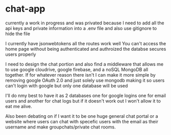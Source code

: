 # chat-app

currently a work in progress and was privated because I need to add all the api keys and private information into a .env file and also use gitignore to hide the file 

I currently have jsonwebtokens all the routes work well
You can't access the home page without being authenticated and authroized 
the databse secures users properly

I need to design the chat portion and also find a middleware that allows me to use google cloudrive, google firebase, and a noSQL MongoDB all together. If for whatever reason there isn't I can make it more simple 
by removing google OAuth 2.0 and just solely use mongodb making it so users can't login with google but only one database will be used

I'll do nmy best to have it as 2 databases one for google logins one for email users and another for chat logs but if it doesn't work out I won't allow it to eat me alive.

Also been debating on if I want it to be one huge general chat portal or a website where users can chat with specefic users with the email as their username and make groupchats/private chat rooms. 
